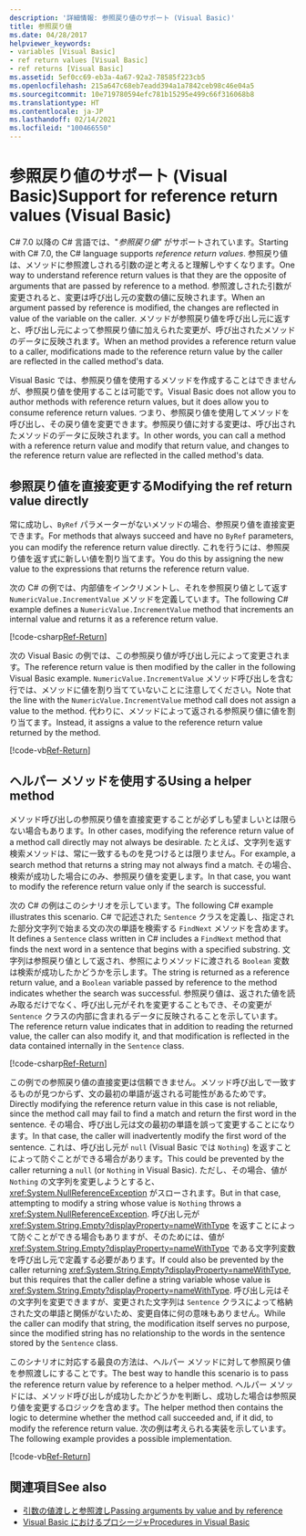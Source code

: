 ```yaml
---
description: '詳細情報: 参照戻り値のサポート (Visual Basic)'
title: 参照戻り値
ms.date: 04/28/2017
helpviewer_keywords:
- variables [Visual Basic]
- ref return values [Visual Basic]
- ref returns [Visual Basic]
ms.assetid: 5ef0cc69-eb3a-4a67-92a2-78585f223cb5
ms.openlocfilehash: 215a647c68eb7eadd394a1a7842ceb98c46e04a5
ms.sourcegitcommit: 10e719780594efc781b15295e499c66f316068b8
ms.translationtype: HT
ms.contentlocale: ja-JP
ms.lasthandoff: 02/14/2021
ms.locfileid: "100466550"
---
```

# <a name="support-for-reference-return-values-visual-basic"></a><span data-ttu-id="bdd01-103">参照戻り値のサポート (Visual Basic)</span><span class="sxs-lookup"><span data-stu-id="bdd01-103">Support for reference return values (Visual Basic)</span></span>

<span data-ttu-id="bdd01-104">C# 7.0 以降の C# 言語では、"*参照戻り値*" がサポートされています。</span><span class="sxs-lookup"><span data-stu-id="bdd01-104">Starting with C# 7.0, the C# language supports *reference return values*.</span></span> <span data-ttu-id="bdd01-105">参照戻り値は、メソッドに参照渡しされる引数の逆と考えると理解しやすくなります。</span><span class="sxs-lookup"><span data-stu-id="bdd01-105">One way to understand reference return values is that they are the opposite of arguments that are passed by reference to a method.</span></span> <span data-ttu-id="bdd01-106">参照渡しされた引数が変更されると、変更は呼び出し元の変数の値に反映されます。</span><span class="sxs-lookup"><span data-stu-id="bdd01-106">When an argument passed by reference is modified, the changes are reflected in value of the variable on the caller.</span></span> <span data-ttu-id="bdd01-107">メソッドが参照戻り値を呼び出し元に返すと、呼び出し元によって参照戻り値に加えられた変更が、呼び出されたメソッドのデータに反映されます。</span><span class="sxs-lookup"><span data-stu-id="bdd01-107">When an method provides a reference return value to a caller, modifications made to the reference return value by the caller are reflected in the called method's data.</span></span>

<span data-ttu-id="bdd01-108">Visual Basic では、参照戻り値を使用するメソッドを作成することはできませんが、参照戻り値を使用することは可能です。</span><span class="sxs-lookup"><span data-stu-id="bdd01-108">Visual Basic does not allow you to author methods with reference return values, but it does allow you to consume reference return values.</span></span> <span data-ttu-id="bdd01-109">つまり、参照戻り値を使用してメソッドを呼び出し、その戻り値を変更できます。参照戻り値に対する変更は、呼び出されたメソッドのデータに反映されます。</span><span class="sxs-lookup"><span data-stu-id="bdd01-109">In other words, you can call a method with a reference return value and modify that return value, and changes to the reference return value are reflected in the called method's data.</span></span>

## <a name="modifying-the-ref-return-value-directly"></a><span data-ttu-id="bdd01-110">参照戻り値を直接変更する</span><span class="sxs-lookup"><span data-stu-id="bdd01-110">Modifying the ref return value directly</span></span>

<span data-ttu-id="bdd01-111">常に成功し、`ByRef` パラメーターがないメソッドの場合、参照戻り値を直接変更できます。</span><span class="sxs-lookup"><span data-stu-id="bdd01-111">For methods that always succeed and have no `ByRef` parameters, you can modify the reference return value directly.</span></span> <span data-ttu-id="bdd01-112">これを行うには、参照戻り値を返す式に新しい値を割り当てます。</span><span class="sxs-lookup"><span data-stu-id="bdd01-112">You do this by assigning the new value to the expressions that returns the reference return value.</span></span>

<span data-ttu-id="bdd01-113">次の C# の例では、内部値をインクリメントし、それを参照戻り値として返す `NumericValue.IncrementValue` メソッドを定義しています。</span><span class="sxs-lookup"><span data-stu-id="bdd01-113">The following C# example defines a `NumericValue.IncrementValue` method that increments an internal value and returns it as a reference return value.</span></span>

[!code-csharp[Ref-Return](../../../../../samples/snippets/visualbasic/programming-guide/language-features/procedures/ref-returns1.cs)]

<span data-ttu-id="bdd01-114">次の Visual Basic の例では、この参照戻り値が呼び出し元によって変更されます。</span><span class="sxs-lookup"><span data-stu-id="bdd01-114">The reference return value is then modified by the caller in the following Visual Basic example.</span></span> <span data-ttu-id="bdd01-115">`NumericValue.IncrementValue` メソッド呼び出しを含む行では、メソッドに値を割り当てていないことに注意してください。</span><span class="sxs-lookup"><span data-stu-id="bdd01-115">Note that the line with the `NumericValue.IncrementValue` method call does not assign a value to the method.</span></span> <span data-ttu-id="bdd01-116">代わりに、メソッドによって返される参照戻り値に値を割り当てます。</span><span class="sxs-lookup"><span data-stu-id="bdd01-116">Instead, it assigns a value to the reference return value returned by the method.</span></span>

[!code-vb[Ref-Return](../../../../../samples/snippets/visualbasic/programming-guide/language-features/procedures/use-ref-returns1.vb)]

## <a name="using-a-helper-method"></a><span data-ttu-id="bdd01-117">ヘルパー メソッドを使用する</span><span class="sxs-lookup"><span data-stu-id="bdd01-117">Using a helper method</span></span>

<span data-ttu-id="bdd01-118">メソッド呼び出しの参照戻り値を直接変更することが必ずしも望ましいとは限らない場合もあります。</span><span class="sxs-lookup"><span data-stu-id="bdd01-118">In other cases, modifying the reference return value of a method call directly may not always be desirable.</span></span> <span data-ttu-id="bdd01-119">たとえば、文字列を返す検索メソッドは、常に一致するものを見つけるとは限りません。</span><span class="sxs-lookup"><span data-stu-id="bdd01-119">For example, a search method that returns a string may not always find a match.</span></span> <span data-ttu-id="bdd01-120">その場合、検索が成功した場合にのみ、参照戻り値を変更します。</span><span class="sxs-lookup"><span data-stu-id="bdd01-120">In that case, you want to modify the reference return value only if the search is successful.</span></span>

<span data-ttu-id="bdd01-121">次の C# の例はこのシナリオを示しています。</span><span class="sxs-lookup"><span data-stu-id="bdd01-121">The following C# example illustrates this scenario.</span></span> <span data-ttu-id="bdd01-122">C# で記述された `Sentence` クラスを定義し、指定された部分文字列で始まる文の次の単語を検索する `FindNext` メソッドを含めます。</span><span class="sxs-lookup"><span data-stu-id="bdd01-122">It defines a `Sentence` class written in C# includes a `FindNext` method that finds the next word in a sentence that begins with a specified substring.</span></span> <span data-ttu-id="bdd01-123">文字列は参照戻り値として返され、参照によりメソッドに渡される `Boolean` 変数は検索が成功したかどうかを示します。</span><span class="sxs-lookup"><span data-stu-id="bdd01-123">The string is returned as a reference return value, and a `Boolean` variable passed by reference to the method indicates whether the search was successful.</span></span> <span data-ttu-id="bdd01-124">参照戻り値は、返された値を読み取るだけでなく、呼び出し元がそれを変更することもでき、その変更が `Sentence` クラスの内部に含まれるデータに反映されることを示しています。</span><span class="sxs-lookup"><span data-stu-id="bdd01-124">The reference return value indicates that in addition to reading the returned value, the caller can also modify it, and that modification is reflected in the data contained internally in the `Sentence` class.</span></span>

[!code-csharp[Ref-Return](../../../../../samples/snippets/visualbasic/getting-started/ref-returns.cs)]

<span data-ttu-id="bdd01-125">この例での参照戻り値の直接変更は信頼できません。メソッド呼び出しで一致するものが見つからず、文の最初の単語が返される可能性があるためです。</span><span class="sxs-lookup"><span data-stu-id="bdd01-125">Directly modifying the reference return value in this case is not reliable, since the method call may fail to find a match and return the first word in the sentence.</span></span> <span data-ttu-id="bdd01-126">その場合、呼び出し元は文の最初の単語を誤って変更することになります。</span><span class="sxs-lookup"><span data-stu-id="bdd01-126">In that case, the caller will inadvertently modify the first word of the sentence.</span></span> <span data-ttu-id="bdd01-127">これは、呼び出し元が `null` (Visual Basic では `Nothing`) を返すことによって防ぐことができる場合があります。</span><span class="sxs-lookup"><span data-stu-id="bdd01-127">This could be prevented by the caller returning a `null` (or `Nothing` in Visual Basic).</span></span> <span data-ttu-id="bdd01-128">ただし、その場合、値が `Nothing` の文字列を変更しようとすると、<xref:System.NullReferenceException> がスローされます。</span><span class="sxs-lookup"><span data-stu-id="bdd01-128">But in that case, attempting to modify a string whose value is `Nothing` throws a <xref:System.NullReferenceException>.</span></span> <span data-ttu-id="bdd01-129">呼び出し元が <xref:System.String.Empty?displayProperty=nameWithType> を返すことによって防ぐことができる場合もありますが、そのためには、値が <xref:System.String.Empty?displayProperty=nameWithType> である文字列変数を呼び出し元で定義する必要があります。</span><span class="sxs-lookup"><span data-stu-id="bdd01-129">If could also be prevented by the caller returning <xref:System.String.Empty?displayProperty=nameWithType>, but this requires that the caller define a string variable whose value is <xref:System.String.Empty?displayProperty=nameWithType>.</span></span> <span data-ttu-id="bdd01-130">呼び出し元はその文字列を変更できますが、変更された文字列は `Sentence` クラスによって格納された文の単語と関係がないため、変更自体に何の意味もありません。</span><span class="sxs-lookup"><span data-stu-id="bdd01-130">While the caller can modify that string, the modification itself serves no purpose, since the modified string has no relationship to the words in the sentence stored by the `Sentence` class.</span></span>

<span data-ttu-id="bdd01-131">このシナリオに対応する最良の方法は、ヘルパー メソッドに対して参照戻り値を参照渡しにすることです。</span><span class="sxs-lookup"><span data-stu-id="bdd01-131">The best way to handle this scenario is to pass the reference return value by reference to a helper method.</span></span> <span data-ttu-id="bdd01-132">ヘルパー メソッドには、メソッド呼び出しが成功したかどうかを判断し、成功した場合は参照戻り値を変更するロジックを含めます。</span><span class="sxs-lookup"><span data-stu-id="bdd01-132">The helper method then contains the logic to determine whether the method call succeeded and, if it did, to modify the reference return value.</span></span> <span data-ttu-id="bdd01-133">次の例は考えられる実装を示しています。</span><span class="sxs-lookup"><span data-stu-id="bdd01-133">The following example provides a possible implementation.</span></span>

[!code-vb[Ref-Return](../../../../../samples/snippets/visualbasic/getting-started/ref-return-helper.vb#1)]

## <a name="see-also"></a><span data-ttu-id="bdd01-134">関連項目</span><span class="sxs-lookup"><span data-stu-id="bdd01-134">See also</span></span>

- [<span data-ttu-id="bdd01-135">引数の値渡しと参照渡し</span><span class="sxs-lookup"><span data-stu-id="bdd01-135">Passing arguments by value and by reference</span></span>](passing-arguments-by-value-and-by-reference.md)
- [<span data-ttu-id="bdd01-136">Visual Basic におけるプロシージャ</span><span class="sxs-lookup"><span data-stu-id="bdd01-136">Procedures in Visual Basic</span></span>](index.md)
